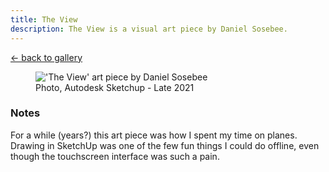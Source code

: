 ```yaml
---
title: The View
description: The View is a visual art piece by Daniel Sosebee.
---
```


<a class="card" href="/art#the-view">← back to gallery</a>

<figure>
<img src="/assets/art/the-view.png" alt="'The View' art piece by Daniel Sosebee"/>
<figcaption>Photo, Autodesk Sketchup - Late 2021</figcaption>
</figure>

### Notes
For a while (years?) this art piece was how I spent my time on planes. Drawing in SketchUp was one of the few fun things I could do offline, even though the touchscreen interface was such a pain.